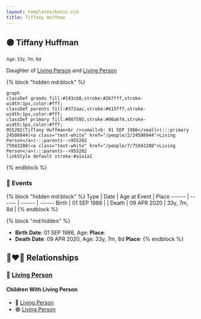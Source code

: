 ```yaml
---
layout: templates/basic.njk
title: Tiffany Huffman
---
```

## 🟣 Tiffany Huffman
<small>Age: 33y, 7m, 8d</small>

Daughter of [Living Person](/people/7/75942208) and [Living Person](/people/2/24508944)

{% block "hidden md:block" %}
```mermaid
graph
classDef grands fill:#193cb8,stroke:#2b7fff,stroke-width:1px,color:#fff;
classDef parents fill:#372aac,stroke:#615fff,stroke-width:1px,color:#fff;
classDef primary fill:#007595,stroke:#00a6f4,stroke-width:1px,color:#fff;
955202(Tiffany Huffman<br /><small>b: 01 SEP 1986</small>):::primary
24508944(<a class="text-white" href="/people/2/24508944">Living Person</a>):::parents-->955202
75942208(<a class="text-white" href="/people/7/75942208">Living Person</a>):::parents-->955202
linkStyle default stroke:#a1a1a1
```
{% endblock %}

### 📆 Events

{% block "hidden md:block" %}
Type | Date | Age at Event | Place
------ | ------ | ------ | ------
Birth | 01 SEP 1986 |  |
Death | 09 APR 2020 | 33y, 7m, 8d |
{% endblock %}

{% block "md:hidden" %}
- **Birth**
**Date**: 01 SEP 1986, Age:
**Place**:
- **Death**
**Date**: 09 APR 2020, Age: 33y, 7m, 8d
**Place**:
{% endblock %}

## 👩‍❤️‍👨 Relationships

### 🔵 [Living Person](/people/4/46871716)

#### Children With Living Person
* 🔵 [Living Person](/people/2/21833280)
* 🟣 [Living Person](/people/4/42999695)